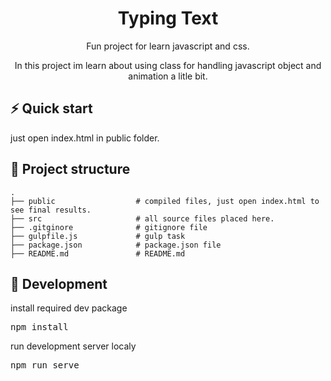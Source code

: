 <h1 align="center">
    Typing Text
</h1>
<p align="center">
    Fun project for learn javascript and css.
</p>

<p align="center">
    In this project im learn about using class for handling javascript object and animation a litle bit.
</p>

## ⚡️ Quick start

<p>just open index.html in public folder.<p>

## 📖 Project structure

    .
    ├── public                  # compiled files, just open index.html to see final results.
    ├── src                     # all source files placed here.
    ├── .gitginore              # gitignore file
    ├── gulpfile.js             # gulp task
    ├── package.json            # package.json file
    ├── README.md               # README.md

## 🚚 Development

<p>install required dev package</p>
<pre>npm install</pre>

<p>run development server localy</p>
<pre>npm run serve</pre>
